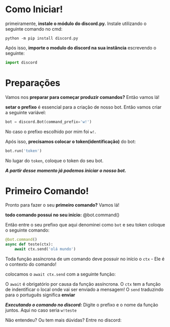 # Como Iniciar!

primeiramente, **instale o módulo do discord.py.** Instale utilizando o seguinte comando no cmd:

```
python -m pip install discord.py
```

Após isso, **importe o modulo do discord na sua instância** escrevendo o seguinte:

```python
import discord
```

# Preparações

Vamos nos **preparar para começar produzir comandos?** Então vamos lá!


**setar o prefixo** é essencial para a criação de nosso bot.
Então vamos criar a seguinte variável:

```py
bot = discord.Bot(command_prefix='w!')
```

No caso o prefixo escolhido por mim foi `w!`.

Após isso, **precisamos colocar o token(identificação)** do bot:

```python
bot.run('token')
```

No lugar do `token`, coloque o token do seu bot.

***A partir desse momento já podemos iniciar o nosso bot.***

# Primeiro Comando!

Pronto para fazer o seu **primeiro comando?** Vamos lá!

**todo comando possui no seu início:** @bot.command()

Então entre o seu prefixo que aqui denominei como `bot` e seu token coloque o seguinte comando:

```python
@bot.command()
async def teste(ctx):
    await ctx.send('olá mundo')
```

Toda função assíncrona de um comando deve possuir no início o `ctx` - Ele é o contexto do comando!

colocamos o `await ctx.send` com a seguinte função:

O `await` é obrigatório por causa da função assíncrona.
O `ctx` tem a função de indentificar o local onde vai ser enviado a mensagem!
O `send` traduzindo para o português significa **enviar**

***Executando o comando no discord:***
Digite o prefixo e o nome da função juntos. Aqui no caso seria `w!teste`


Não entendeu? Ou tem mais dúvidas? Entre no discord: 


